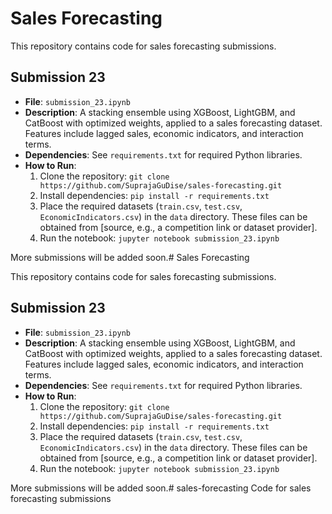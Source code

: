 # Sales Forecasting

This repository contains code for sales forecasting submissions.

## Submission 23
- **File**: `submission_23.ipynb`
- **Description**: A stacking ensemble using XGBoost, LightGBM, and 
CatBoost with optimized weights, applied to a sales forecasting dataset. 
Features include lagged sales, economic indicators, and interaction 
terms.
- **Dependencies**: See `requirements.txt` for required Python libraries.
- **How to Run**:
  1. Clone the repository: `git clone 
https://github.com/SuprajaGuDise/sales-forecasting.git`
  2. Install dependencies: `pip install -r requirements.txt`
  3. Place the required datasets (`train.csv`, `test.csv`, 
`EconomicIndicators.csv`) in the `data` directory. These files can be 
obtained from [source, e.g., a competition link or dataset provider].
  4. Run the notebook: `jupyter notebook submission_23.ipynb`

More submissions will be added soon.# 
Sales Forecasting

This repository contains code for sales forecasting submissions.

## Submission 23
- **File**: `submission_23.ipynb`
- **Description**: A stacking ensemble using XGBoost, LightGBM, and 
CatBoost with optimized weights, applied to a sales forecasting dataset. 
Features include lagged sales, economic indicators, and interaction 
terms.
- **Dependencies**: See `requirements.txt` for required Python libraries.
- **How to Run**:
  1. Clone the repository: `git clone 
https://github.com/SuprajaGuDise/sales-forecasting.git`
  2. Install dependencies: `pip install -r requirements.txt`
  3. Place the required datasets (`train.csv`, `test.csv`, 
`EconomicIndicators.csv`) in the `data` directory. These files can be 
obtained from [source, e.g., a competition link or dataset provider].
  4. Run the notebook: `jupyter notebook submission_23.ipynb`

More submissions will be added soon.# 
sales-forecasting Code for sales forecasting submissions
